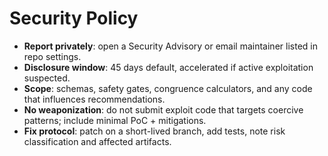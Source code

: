 # Security Policy

- **Report privately**: open a Security Advisory or email maintainer listed in repo settings.
- **Disclosure window**: 45 days default, accelerated if active exploitation suspected.
- **Scope**: schemas, safety gates, congruence calculators, and any code that influences recommendations.
- **No weaponization**: do not submit exploit code that targets coercive patterns; include minimal PoC + mitigations.
- **Fix protocol**: patch on a short-lived branch, add tests, note risk classification and affected artifacts.
